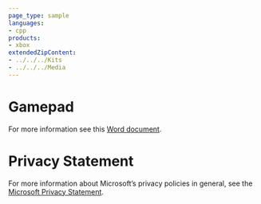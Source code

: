 ```yaml
---
page_type: sample
languages:
- cpp
products:
- xbox
extendedZipContent:
- ../../../Kits
- ../../../Media
---
```

# Gamepad
For more information see this [Word document](Readme.docx).
# Privacy Statement
For more information about Microsoft’s privacy policies in general, see the [Microsoft Privacy Statement](https://privacy.microsoft.com/en-us/privacystatement/).
